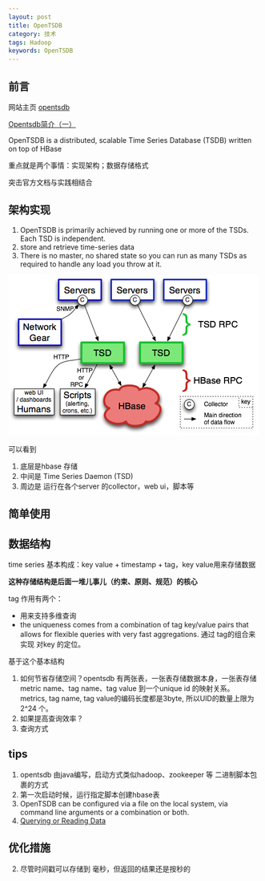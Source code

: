 ```yaml
---
layout: post
title: OpenTSDB
category: 技术
tags: Hadoop
keywords: OpenTSDB
---
```


## 前言 

网站主页 [opentsdb](http://opentsdb.net/)

[Opentsdb简介（一）](http://www.jianshu.com/p/0bafd0168647)

OpenTSDB is a distributed, scalable Time Series Database (TSDB) written on top of HBase

重点就是两个事情：实现架构；数据存储格式

突击官方文档与实践相结合


## 架构实现

1. OpenTSDB is primarily achieved by running one or more of the TSDs. Each TSD is independent.
2. store and retrieve time-series data
3. There is no master, no shared state so you can run as many TSDs as required to handle any load you throw at it.


![](/public/upload/hadoop/open_tsdb_1.png)

可以看到

1. 底层是hbase 存储
2. 中间是 Time Series Daemon (TSD) 
3. 周边是 运行在各个server 的collector，web ui，脚本等

## 简单使用


## 数据结构

time series 基本构成：key value + timestamp + tag，key value用来存储数据

**这种存储结构是后面一堆儿事儿（约束、原则、规范）的核心**

tag 作用有两个： 

* 用来支持多维查询
* the uniqueness comes from a combination of tag key/value pairs that allows for flexible queries with very fast aggregations. 通过 tag的组合来实现 对key 的定位。

基于这个基本结构

1. 如何节省存储空间？opentsdb 有两张表，一张表存储数据本身，一张表存储 metric name、tag name、tag value 到一个unique id 的映射关系。metrics, tag name, tag value的编码长度都是3byte, 所以UID的数量上限为 2^24 个。
2. 如果提高查询效率？
3. 查询方式

## tips

1. opentsdb 由java编写，启动方式类似hadoop、zookeeper 等 二进制脚本包裹的方式
2. 第一次启动时候，运行指定脚本创建hbase表
3. OpenTSDB can be configured via a file on the local system, via command line arguments or a combination or both.
6. [Querying or Reading Data](http://opentsdb.net/docs/build/html/user_guide/query/index.html)

## 优化措施


2. 尽管时间戳可以存储到 毫秒，但返回的结果还是按秒的